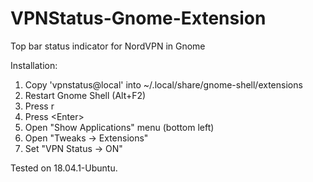 # VPNStatus-Gnome-Extension
Top bar status indicator for NordVPN in Gnome

Installation:

1. Copy 'vpnstatus@local' into ~/.local/share/gnome-shell/extensions
2. Restart Gnome Shell (Alt+F2)
3. Press r
4. Press \<Enter\>
5. Open "Show Applications" menu (bottom left)
6. Open "Tweaks -> Extensions"
7. Set "VPN Status -> ON"

Tested on 18.04.1-Ubuntu.
